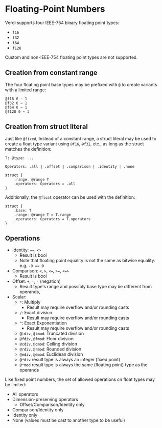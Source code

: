 # Floating-Point Numbers
Verdi supports four IEEE-754 binary floating point types:
* `f16`
* `f32`
* `f64`
* `f128`

Custom and non-IEEE-754 floating point types are not supported.

## Creation from constant range
The four floating point base types may be prefixed with `@` to create variants with a limited range:
```
@f16 0 ~ 1
@f32 0 ~ 1
@f64 0 ~ 1
@f128 0 ~ 1
```

## Creation from struct literal
Just like `@fixed`, Instead of a constant range, a struct literal may be used to create a float type variant using `@f16`, `@f32`, etc., as long as the struct matches the definition:
```
T: @type: ...

Operators: .all | .offset | .comparison | .identity | .none

struct {
	.range: @range T
	.operators: Operators = .all
}
```
Additionally, the `@float` operator can be used with the definition:
```
struct {
	.base: T
	.range: @range T = T.range
	.operators: Operators = T.operators
}
```

## Operations
* Identity: `==`, `<>`
	* Result is bool
	* Note that floating point equality is not the same as bitwise equality.  e.g. `-0 == 0`
* Comparison: `<`, `>`, `<=`, `>=`, `<=>`
	* Result is bool
* Offset: `+`, `-`, `-` (negation)
	* Result type's range and possibly base type may be different from operands,
* Scalar: 
	* `*`: Multiply
		* Result may require overflow and/or rounding casts
	* `/`: Exact division
		* Result may require overflow and/or rounding casts
	* `^`: Exact Exponentiation
		* Result may require overflow and/or rounding casts
	* `@tdiv`, `@tmod`: Truncated division
	* `@fdiv`, `@fmod`: Floor division
	* `@cdiv`, `@cmod`: Ceiling division
	* `@rdiv`, `@rmod`: Rounded division
	* `@ediv`, `@emod`: Euclidean division
	* `@*div` result type is always an integer (fixed point)
	* `@*mod` result type is always the same (floating point) type as the operands

Like fixed point numbers, the set of allowed operations on float types may be limited:
* All operators
* Dimension-preserving operators
	* Offset/Comparison/Identity only
* Comparison/Identity only
* Identity only
* None (values must be cast to another type to be useful)